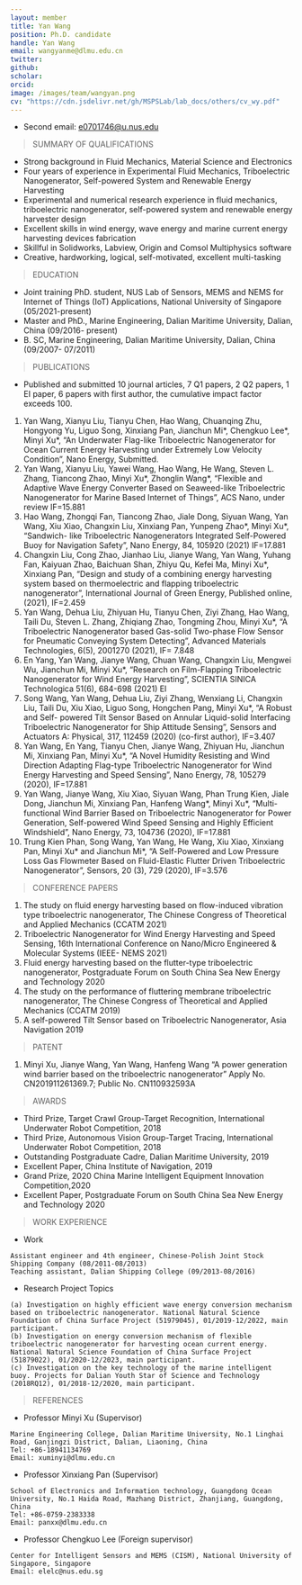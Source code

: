 ```yaml
---
layout: member
title: Yan Wang
position: Ph.D. candidate
handle: Yan Wang
email: wangyanme@dlmu.edu.cn
twitter: 
github: 
scholar:
orcid: 
image: /images/team/wangyan.png
cv: "https://cdn.jsdelivr.net/gh/MSPSLab/lab_docs/others/cv_wy.pdf"
---
```


- Second email: <a href="mailto:wangyanme@dlmu.edu.cn">e0701746<span style="display:none">obfuscate</span>@u.nus.edu</a>

> SUMMARY OF QUALIFICATIONS

- Strong background in Fluid Mechanics, Material Science and Electronics
- Four years of experience in Experimental Fluid Mechanics, Triboelectric
Nanogenerator, Self-powered System and Renewable Energy Harvesting
- Experimental and numerical research experience in fluid mechanics, triboelectric
nanogenerator, self-powered system and renewable energy harvester design
- Excellent skills in wind energy, wave energy and marine current energy harvesting
devices fabrication
- Skillful in Solidworks, Labview, Origin and Comsol Multiphysics software
- Creative, hardworking, logical, self-motivated, excellent multi-tasking

> EDUCATION

- Joint training PhD. student, NUS Lab of Sensors, MEMS and NEMS for Internet of Things (IoT) Applications, National University of Singapore (05/2021-present)
- Master and PhD., Marine Engineering, Dalian Maritime University, Dalian, China
(09/2016- present)
- B. SC, Marine Engineering, Dalian Maritime University, Dalian, China (09/2007-
07/2011)

> PUBLICATIONS 

- Published and submitted 10 journal articles, 7 Q1 papers, 2 Q2 papers, 1 EI paper, 6 papers with first author, the cumulative impact factor exceeds 100.

1. Yan Wang, Xianyu Liu, Tianyu Chen, Hao Wang, Chuanqing Zhu, Hongyong Yu, Liguo Song, Xinxiang Pan, Jianchun Mi*, Chengkuo Lee*, Minyi Xu*, “An Underwater Flag-like Triboelectric Nanogenerator for Ocean Current Energy Harvesting under Extremely Low Velocity Condition”, Nano Energy, Submitted.
2. Yan Wang, Xianyu Liu, Yawei Wang, Hao Wang, He Wang, Steven L. Zhang, Tiancong Zhao, Minyi Xu*, Zhonglin Wang*, “Flexible and Adaptive Wave Energy Converter Based on Seaweed-like Triboelectric Nanogenerator for Marine Based Internet of Things”, ACS Nano, under review IF=15.881
3. Hao Wang, Zhongqi Fan, Tiancong Zhao, Jiale Dong, Siyuan Wang, Yan Wang, Xiu Xiao, Changxin Liu, Xinxiang Pan, Yunpeng Zhao*, Minyi Xu*, “Sandwich- like Triboelectric Nanogenerators Integrated Self-Powered Buoy for Navigation Safety”, Nano Energy, 84, 105920 (2021) IF=17.881
4. Changxin Liu, Cong Zhao, Jianhao Liu, Jianye Wang, Yan Wang, Yuhang Fan, Kaiyuan Zhao, Baichuan Shan, Zhiyu Qu, Kefei Ma, Minyi Xu*, Xinxiang Pan, “Design and study of a combining energy harvesting system based on thermoelectric and flapping triboelectric nanogenerator”, International Journal of Green Energy, Published online, (2021), IF=2.459
5. Yan Wang, Dehua Liu, Zhiyuan Hu, Tianyu Chen, Ziyi Zhang, Hao Wang, Taili Du, Steven L. Zhang, Zhiqiang Zhao, Tongming Zhou, Minyi Xu*, “A Triboelectric Nanogenerator based Gas-solid Two-phase Flow Sensor for Pneumatic Conveying System Detecting”, Advanced Materials Technologies, 6(5), 2001270 (2021), IF= 7.848
6. En Yang, Yan Wang, Jianye Wang, Chuan Wang, Changxin Liu, Mengwei Wu, Jianchun Mi, Minyi Xu*, “Research on Film-Flapping Triboelectric Nanogenerator for Wind Energy Harvesting”, SCIENTIA SINICA Technologica 51(6), 684-698 (2021) EI
7. Song Wang, Yan Wang, Dehua Liu, Ziyi Zhang, Wenxiang Li, Changxin Liu, Taili Du, Xiu Xiao, Liguo Song, Hongchen Pang, Minyi Xu*, “A Robust and Self- powered Tilt Sensor Based on Annular Liquid-solid Interfacing Triboelectric Nanogenerator for Ship Attitude Sensing”, Sensors and Actuators A: Physical, 317,
112459 (2020) (co-first author), IF=3.407
8. Yan Wang, En Yang, Tianyu Chen, Jianye Wang, Zhiyuan Hu, Jianchun Mi,
Xinxiang Pan, Minyi Xu*, “A Novel Humidity Resisting and Wind Direction Adapting Flag-type Triboelectric Nanogenerator for Wind Energy Harvesting and Speed Sensing”, Nano Energy, 78, 105279 (2020), IF=17.881
9. Yan Wang, Jianye Wang, Xiu Xiao, Siyuan Wang, Phan Trung Kien, Jiale Dong, Jianchun Mi, Xinxiang Pan, Hanfeng Wang*, Minyi Xu*, “Multi-functional Wind Barrier Based on Triboelectric Nanogenerator for Power Generation, Self-powered Wind Speed Sensing and Highly Efficient Windshield”, Nano Energy, 73, 104736 (2020), IF=17.881
10. Trung Kien Phan, Song Wang, Yan Wang, He Wang, Xiu Xiao, Xinxiang Pan, Minyi Xu* and Jianchun Mi*, “A Self-Powered and Low Pressure Loss Gas Flowmeter Based on Fluid-Elastic Flutter Driven Triboelectric Nanogenerator”, Sensors, 20 (3), 729 (2020), IF=3.576

> CONFERENCE PAPERS

1. The study on fluid energy harvesting based on flow-induced vibration type triboelectric nanogenerator, The Chinese Congress of Theoretical and Applied Mechanics (CCATM 2021)
2. Triboelectric Nanogenerator for Wind Energy Harvesting and Speed Sensing, 16th International Conference on Nano/Micro Engineered & Molecular Systems (IEEE- NEMS 2021)
3. Fluid energy harvesting based on the flutter-type triboelectric nanogenerator, Postgraduate Forum on South China Sea New Energy and Technology 2020
4. The study on the performance of fluttering membrane triboelectric nanogenerator, The Chinese Congress of Theoretical and Applied Mechanics (CCATM 2019)
5. A self-powered Tilt Sensor based on Triboelectric Nanogenerator, Asia Navigation 2019

> PATENT

1. Minyi Xu, Jianye Wang, Yan Wang, Hanfeng Wang “A power generation wind
barrier based on the triboelectric nanogenerator” Apply No. CN201911261369.7; Public No. CN110932593A

> AWARDS

- Third Prize, Target Crawl Group-Target Recognition, International Underwater Robot Competition, 2018
- Third Prize, Autonomous Vision Group-Target Tracing, International Underwater Robot Competition, 2018
- Outstanding Postgraduate Cadre, Dalian Maritime University, 2019
- Excellent Paper, China Institute of Navigation, 2019
- Grand Prize, 2020 China Marine Intelligent Equipment Innovation Competition,2020
- Excellent Paper, Postgraduate Forum on South China Sea New Energy and Technology 2020

>WORK EXPERIENCE

- Work

```
Assistant engineer and 4th engineer, Chinese-Polish Joint Stock Shipping Company (08/2011-08/2013)
Teaching assistant, Dalian Shipping College (09/2013-08/2016)
```

- Research Project Topics

```
(a) Investigation on highly efficient wave energy conversion mechanism based on triboelectric nanogenerator. National Natural Science Foundation of China Surface Project (51979045), 01/2019-12/2022, main participant.
(b) Investigation on energy conversion mechanism of flexible triboelectric nanogenerator for harvesting ocean current energy. National Natural Science Foundation of China Surface Project (51879022), 01/2020-12/2023, main participant.
(c) Investigation on the key technology of the marine intelligent buoy. Projects for Dalian Youth Star of Science and Technology (2018RQ12), 01/2018-12/2020, main participant.
```

> REFERENCES

- Professor Minyi Xu (Supervisor)

```
Marine Engineering College, Dalian Maritime University, No.1 Linghai Road, Ganjingzi District, Dalian, Liaoning, China
Tel: +86-18941134769
Email: xuminyi@dlmu.edu.cn
```

- Professor Xinxiang Pan (Supervisor)
   
```
School of Electronics and Information technology, Guangdong Ocean University, No.1 Haida Road, Mazhang District, Zhanjiang, Guangdong, China
Tel: +86-0759-2383338
Email: panxx@dlmu.edu.cn
```

- Professor Chengkuo Lee (Foreign supervisor)

```
Center for Intelligent Sensors and MEMS (CISM), National University of Singapore, Singapore
Email: elelc@nus.edu.sg
```
